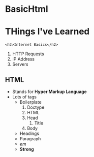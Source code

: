 # BasicHtml
<!--This is an HTML file with non css or any other style-code-->

<!DOCTYPE html>
<html lang="en">
<head>
	<meta charset="UTF-8">
	<title>Things i've Learned</title>
</head>
<body>
	<h1>THings I've Learned</h1>

	<h2>Internet Basics</h2>

<ol>
	<li>HTTP Requests</li>
	<li>IP Address</li>
	<li>Servers</li>
</ol>

<h2>HTML</h2>

<ul>
	<li>Stands for <strong>Hyper Markup Language</strong></li>
	<li>Lots of tags
		<ul>
			<li>Boilerplate
				<ol>
					<li>Doctype</li>
					<li>HTML</li>
					<li>Head
						<ol>
								<li> Title</li>
						</ol></li>
					<li>Body</li>	
				</ol></li>
			<li>Headings</li>
			<li>Paragraph</li>
			<li><em>em</em></li>
			<li><strong>Strong</strong></li>
		</ul></li>
</ul>
</body>
</html>
